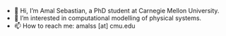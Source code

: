 - 👋 Hi, I’m Amal Sebastian, a PhD student at Carnegie Mellon University.
- 👀 I’m interested in computational modelling of physical systems.
- 📫 How to reach me: amalss [at] cmu.edu

<!---
amalss18/amalss18 is a ✨ special ✨ repository because its `README.md` (this file) appears on your GitHub profile.
You can click the Preview link to take a look at your changes.
--->
